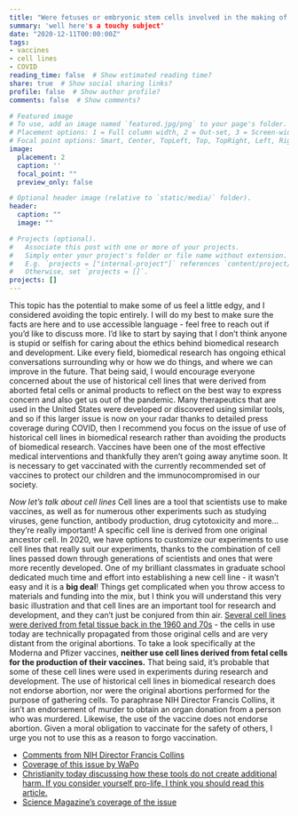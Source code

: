 ```yaml
---
title: "Were fetuses or embryonic stem cells involved in the making of the Moderna or Pfizer vaccines?"
summary: 'well here's a touchy subject'
date: "2020-12-11T00:00:00Z"
tags:
- vaccines
- cell lines
- COVID
reading_time: false  # Show estimated reading time?
share: true  # Show social sharing links?
profile: false  # Show author profile?
comments: false  # Show comments?

# Featured image
# To use, add an image named `featured.jpg/png` to your page's folder.
# Placement options: 1 = Full column width, 2 = Out-set, 3 = Screen-width
# Focal point options: Smart, Center, TopLeft, Top, TopRight, Left, Right, BottomLeft, Bottom, BottomRight
image:
  placement: 2
  caption: ''
  focal_point: ""
  preview_only: false

# Optional header image (relative to `static/media/` folder).
header:
  caption: ""
  image: ""

# Projects (optional).
#   Associate this post with one or more of your projects.
#   Simply enter your project's folder or file name without extension.
#   E.g. `projects = ["internal-project"]` references `content/project/deep-learning/index.md`.
#   Otherwise, set `projects = []`.
projects: []
---
```

This topic has the potential to make some of us feel a little edgy, and I considered avoiding the topic entirely. I will do my best to make sure the facts are here and to use accessible language - feel free to reach out if you’d like to discuss more. I’d like to start by saying that I don’t think anyone is stupid or selfish for caring about the ethics behind biomedical research and development. Like every field, biomedical research has ongoing ethical conversations surrounding why or how we do things, and where we can improve in the future. That being said, I would encourage everyone concerned about the use of historical cell lines that were derived from aborted fetal cells or animal products to reflect on the best way to express concern and also get us out of the pandemic. Many therapeutics that are used in the United States were developed or discovered using similar tools, and so if this larger issue is now on your radar thanks to detailed press coverage during COVID, then I recommend you focus on the issue of use of historical cell lines in biomedical research rather than avoiding the products of biomedical research. Vaccines have been one of the most effective medical interventions and thankfully they aren’t going away anytime soon. It is necessary to get vaccinated with the currently recommended set of vaccines to protect our children and the immunocompromised in our society.

*Now let’s talk about cell lines*
Cell lines are a tool that scientists use to make vaccines, as well as for numerous other experiments such as studying viruses, gene function, antibody production, drug cytotoxicity and more…they’re really important! A specific cell line is derived from one original ancestor cell. In 2020, we have options to customize our experiments to use cell lines that really suit our experiments, thanks to the combination of cell lines passed down through generations of scientists and ones that were more recently developed. One of my brilliant classmates in graduate school dedicated much time and effort into establishing a new cell line - it wasn’t easy and it is a **big deal**! Things get complicated when you throw access to materials and funding into the mix, but I think you will understand this very basic illustration and that cell lines are an important tool for research and development, and they can’t just be conjured from thin air.
[Several cell lines were derived from fetal tissue back in the 1960 and 70s](https://www.nature.com/news/medical-research-cell-division-1.13273) - the cells in use today are technically propagated from those original cells and are very distant from the original abortions. To take a look specifically at the Moderna and Pfizer vaccines, **neither use cell lines derived from fetal cells for the production of their vaccines.** That being said, it’s probable that some of these cell lines were used in experiments during research and development. The use of historical cell lines in biomedical research does not endorse abortion, nor were the original abortions performed for the purpose of gathering cells. To paraphrase NIH Director Francis Collins, it isn’t an endorsement of murder to obtain an organ donation from a person who was murdered. Likewise, the use of the vaccine does not endorse abortion. Given a moral obligation to vaccinate for the safety of others, I urge you not to use this as a reason to forgo vaccination.

- [Comments from NIH Director Francis Collins](https://www.tennessean.com/story/news/religion/2020/12/03/nih-director-urges-christians-look-truth-covid-19-vaccines/3781392001/)
- [Coverage of this issue by WaPo](https://www.washingtonpost.com/religion/2020/12/11/pastors-covid-vaccine-skeptics/)
- [Christianity today discussing how these tools do not create additional harm. If you consider yourself pro-life, I think you should read this article.](https://www.christianitytoday.com/news/2020/october/trump-covid-fetal-cell-lines-regeneron-vaccines-pro-life.html)
- [Science Magazine’s coverage of the issue](https://www.sciencemag.org/news/2020/06/abortion-opponents-protest-covid-19-vaccines-use-fetal-cells)

